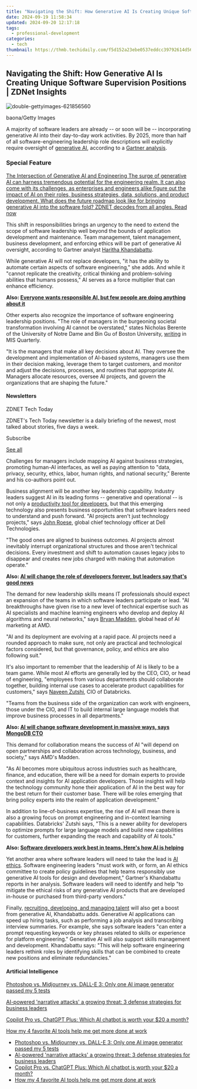 ```yaml
---
title: "Navigating the Shift: How Generative AI Is Creating Unique Software Supervision Positions | ZDNet Insights"
date: 2024-09-19 11:58:34
updated: 2024-09-20 12:17:18
tags:
  - professional-development
categories:
  - tech
thumbnail: https://thmb.techidaily.com/f5d152a23ebe0537eddcc39792614d56215becc5357892b0b77a3b9431bbf691.jpg
---
```


## Navigating the Shift: How Generative AI Is Creating Unique Software Supervision Positions | ZDNet Insights

![double-gettyimages-621856560](https://www.zdnet.com/a/img/resize/0e13755898359fb02ce7d95fe73cf3379d2c001a/2023/08/30/9c93be2f-7e9b-4997-bcea-4a067819ec5e/double-gettyimages-621856560.jpg?auto=webp&width=1280)

  
baona/Getty Images

A majority of software leaders are already -- or soon will be -- incorporating generative AI into their day-to-day work activities. By 2025, more than half of all software-engineering leadership role descriptions will explicitly require oversight of [generative AI](https://www.zdnet.com/article/what-is-generative-ai-and-why-is-it-so-popular-heres-everything-you-need-to-know/), according to a [Gartner analysis](https://www.gartner.com/en/newsroom/press-releases/2023-09-30-gartner-says-more-than-50-percent-of-software-engineering-leader-roles-will-explicitly-require-oversight-of-generative-ai-by-2025). 

### Special Feature

[The Intersection of Generative AI and Engineering The surge of generative AI can harness tremendous potential for the engineering realm. It can also come with its challenges, as enterprises and engineers alike figure out the impact of AI on their roles, business strategies, data, solutions, and product development. What does the future roadmap look like for bringing generative AI into the software fold? ZDNET decodes from all angles.  Read now](https://www.zdnet.com/collection/the-intersection-of-generative-ai-and-engineering/)

This shift in responsibilities brings an urgency to the need to extend the scope of software leadership well beyond the bounds of application development and maintenance. Team management, talent management, business development, and enforcing ethics will be part of generative AI oversight, according to Gartner analyst [Haritha Khandabattu](https://www.linkedin.com/in/harithakhandabattu/?originalSubdomain=nl). 

While generative AI will not replace developers, "it has the ability to automate certain aspects of software engineering," she adds. And while it "cannot replicate the creativity, critical thinking and problem-solving abilities that humans possess," AI serves as a force multiplier that can enhance efficiency.

**Also: [Everyone wants responsible AI, but few people are doing anything about it](https://www.zdnet.com/article/everyone-wants-responsible-ai-but-few-people-are-doing-anything-about-it/)**

Other experts also recognize the importance of software engineering leadership positions. "The role of managers in the burgeoning societal transformation involving AI cannot be overstated," states Nicholas Berente of the University of Notre Dame and Bin Gu of Boston University, [writing](https://misq.umn.edu/misq/downloads/download/editorial/738/) in MIS Quarterly. 

"It is the managers that make all key decisions about AI. They oversee the development and implementation of AI-based systems, managers use them in their decision making, leverage them to target customers, and monitor and adjust the decisions, processes, and routines that appropriate AI. Managers allocate resources, oversee AI projects, and govern the organizations that are shaping the future." 

#### Newsletters

ZDNET Tech Today

ZDNET's Tech Today newsletter is a daily briefing of the newest, most talked about stories, five days a week.

 Subscribe

[See all](https://www.zdnet.com/newsletters/)

Challenges for managers include mapping AI against business strategies, promoting human-AI interfaces, as well as paying attention to "data, privacy, security, ethics, labor, human rights, and national security," Berente and his co-authors point out. 

Business alignment will be another key leadership capability. Industry leaders suggest AI in its leading forms -- generative and operational -- is not only a [productivity tool for developers](https://www.zdnet.com/article/the-impact-of-generative-ai-on-software-team-productivity-is-complicated/), but that this emerging technology also presents business opportunities that software leaders need to understand and push forward. "AI projects aren't just technology projects," says [John Roese](https://www.linkedin.com/in/johnroese/), global chief technology officer at Dell Technologies. 

"The good ones are aligned to business outcomes. AI projects almost inevitably interrupt organizational structures and those aren't technical decisions. Every investment and shift to automation causes legacy jobs to disappear and creates new jobs charged with making that automation operate."

**Also: [AI will change the role of developers forever, but leaders say that's good news](https://www.zdnet.com/article/ai-will-change-the-role-of-developers-forever-but-leaders-say-thats-good-news/)**

The demand for new leadership skills means IT professionals should expect an expansion of the teams in which software leaders participate or lead. "AI breakthroughs have given rise to a new level of technical expertise such as AI specialists and machine learning engineers who develop and deploy AI algorithms and neural networks," says [Bryan Madden](https://www.linkedin.com/in/bryan-madden-7388b8/), global head of AI marketing at AMD. 

"AI and its deployment are evolving at a rapid pace. AI projects need a rounded approach to make sure, not only are practical and technological factors considered, but that governance, policy, and ethics are also following suit."

It's also important to remember that the leadership of AI is likely to be a team game. While most AI efforts are generally led by the CEO, CIO, or head of engineering, "employees from various departments should collaborate together, building internal use cases to accelerate product capabilities for customers," says [Naveen Zutshi,](https://www.linkedin.com/in/nzutshi/) CIO of Databricks. 

"Teams from the business side of the organization can work with engineers, those under the CIO, and IT to build internal large language models that improve business processes in all departments."

**Also: [AI will change software development in massive ways, says MongoDB CTO](https://www.zdnet.com/article/ai-is-going-to-change-software-development-in-massive-ways-says-mongodb-cto/)**

This demand for collaboration means the success of AI "will depend on open partnerships and collaboration across technology, business, and society," says AMD's Madden. 

"As AI becomes more ubiquitous across industries such as healthcare, finance, and education, there will be a need for domain experts to provide context and insights for AI application developers. Those insights will help the technology community hone their application of AI in the best way for the best return for their customer base. There will be roles emerging that bring policy experts into the realm of application development."

In addition to line-of-business expertise, the rise of AI will mean there is also a growing focus on prompt engineering and in-context learning capabilities. Databricks' Zutshi says, "This is a newer ability for developers to optimize prompts for large language models and build new capabilities for customers, further expanding the reach and capability of AI tools."

**Also: [Software developers work best in teams. Here's how AI is helping](https://www.zdnet.com/article/software-developers-work-best-in-teams-heres-how-ai-is-helping/)**

Yet another area where software leaders will need to take the lead is [AI ethics](https://www.zdnet.com/article/ethics-of-ai-the-benefits-and-risks-of-artificial-intelligence/). Software engineering leaders "must work with, or form, an AI ethics committee to create policy guidelines that help teams responsibly use generative AI tools for design and development," Gartner's Khandabattu reports in her analysis. Software leaders will need to identify and help "to mitigate the ethical risks of any generative AI products that are developed in-house or purchased from third-party vendors."

Finally, [recruiting, developing, and managing talent](https://www.zdnet.com/home-and-office/work-life/5-ways-to-attract-top-tech-talent-according-to-these-business-leaders/) will also get a boost from generative AI, Khandabattu adds. Generative AI applications can speed up hiring tasks, such as performing a job analysis and transcribing interview summaries. For example, she says software leaders "can enter a prompt requesting keywords or key phrases related to skills or experience for platform engineering." Generative AI will also support skills management and development. Khandabattu says: "This will help software engineering leaders rethink roles by identifying skills that can be combined to create new positions and eliminate redundancies." 

#### Artificial Intelligence

[Photoshop vs. Midjourney vs. DALL-E 3: Only one AI image generator passed my 5 tests](https://www.zdnet.com/article/is-photoshops-new-text-to-image-as-good-as-midjourney-and-dall-e-we-test-it-and-see/ "Photoshop vs. Midjourney vs. DALL-E 3: Only one AI image generator passed my 5 tests")

[AI-powered 'narrative attacks' a growing threat: 3 defense strategies for business leaders](https://www.zdnet.com/article/ai-powered-narrative-attacks-a-growing-threat-3-defense-strategies-for-business-leaders/ "AI-powered 'narrative attacks' a growing threat: 3 defense strategies for business leaders")

[Copilot Pro vs. ChatGPT Plus: Which AI chatbot is worth your $20 a month?](https://www.zdnet.com/article/copilot-pro-vs-chatgpt-plus-which-is-ai-chatbot-is-worth-your-20-a-month/ "Copilot Pro vs. ChatGPT Plus: Which AI chatbot is worth your $20 a month?")

[How my 4 favorite AI tools help me get more done at work](https://www.zdnet.com/article/how-my-4-favorite-ai-tools-help-me-get-more-done-at-work/ "How my 4 favorite AI tools help me get more done at work")

* [Photoshop vs. Midjourney vs. DALL-E 3: Only one AI image generator passed my 5 tests](https://www.zdnet.com/article/is-photoshops-new-text-to-image-as-good-as-midjourney-and-dall-e-we-test-it-and-see/ "Photoshop vs. Midjourney vs. DALL-E 3: Only one AI image generator passed my 5 tests")
* [AI-powered 'narrative attacks' a growing threat: 3 defense strategies for business leaders](https://www.zdnet.com/article/ai-powered-narrative-attacks-a-growing-threat-3-defense-strategies-for-business-leaders/ "AI-powered 'narrative attacks' a growing threat: 3 defense strategies for business leaders")
* [Copilot Pro vs. ChatGPT Plus: Which AI chatbot is worth your $20 a month?](https://www.zdnet.com/article/copilot-pro-vs-chatgpt-plus-which-is-ai-chatbot-is-worth-your-20-a-month/ "Copilot Pro vs. ChatGPT Plus: Which AI chatbot is worth your $20 a month?")
* [How my 4 favorite AI tools help me get more done at work](https://www.zdnet.com/article/how-my-4-favorite-ai-tools-help-me-get-more-done-at-work/ "How my 4 favorite AI tools help me get more done at work")

<ins class="adsbygoogle"
     style="display:block"
     data-ad-format="autorelaxed"
     data-ad-client="ca-pub-7571918770474297"
     data-ad-slot="1223367746"></ins>



<ins class="adsbygoogle"
     style="display:block"
     data-ad-client="ca-pub-7571918770474297"
     data-ad-slot="8358498916"
     data-ad-format="auto"
     data-full-width-responsive="true"></ins>
